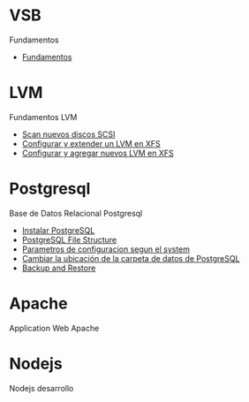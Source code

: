 # VSB
Fundamentos

* [Fundamentos](fundamentos.rst)


# LVM
Fundamentos LVM

* [Scan nuevos discos SCSI](scannuevodisco.rst)
* [Configurar y extender un LVM en XFS](lvmxfs.rst)
* [Configurar y agregar nuevos LVM en XFS](newlvmxfs.rst)


# Postgresql
Base de Datos Relacional Postgresql

* [Instalar PostgreSQL](installpostgresql.rst)
* [PostgreSQL File Structure](filestructure.rst)
* [Parametros de configuracion segun el system](parametroconf.rst)
* [Cambiar la ubicación de la carpeta de datos de PostgreSQL](cambiarubicacion.rst)
* [Backup and Restore](backuprestore.rst)


# Apache 
Application Web Apache

# Nodejs
Nodejs desarrollo
